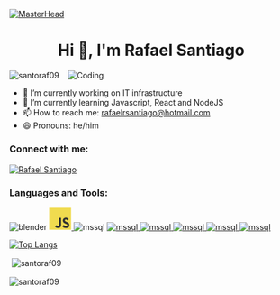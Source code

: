 [![MasterHead](https://visme.co/blog/wp-content/uploads/2019/10/animated-presentation-software-header.gif)]()

<h1 align="center">Hi 👋, I'm Rafael Santiago</h1>
<img align="right" alt="Coding" width="400" src="https://miro.medium.com/max/680/0*7Q3yvSIv_t0ioJ-Z.gif"/>

<p align="left"> <img src="https://komarev.com/ghpvc/?username=santoraf09&label=Profile%20views&color=0e75b6&style=flat" alt="santoraf09" /> </p>

- 🔭 I’m currently working on IT infrastructure
- 🌱 I’m currently learning Javascript, React and NodeJS
- 📫 How to reach me: rafaelrsantiago@hotmail.com
- 😄 Pronouns: he/him

<h3 align="left">Connect with me:</h3>
<p align="left">

<a href="https://www.linkedin.com/in/rafael-santiago11/" target="blank"><img align="center" src="https://www.vectorlogo.zone/logos/linkedin/linkedin-icon.svg" alt="Rafael Santiago" height="30" width="40" /></a>
</p>
<h3 align="left">Languages and Tools:</h3>
<p align="left"> <img src="https://www.vectorlogo.zone/logos/python/python-icon.svg" alt="blender" width="40" height="40"/> </a> <a href="https://www.linkedin.com/posts/rafael-santiago11_automacao-python-dev-activity-7174522552503967744-RVZm?utm_source=share&utm_medium=member_desktop" target="_blank" rel="noreferrer">
<img src="https://raw.githubusercontent.com/devicons/devicon/master/icons/javascript/javascript-original.svg" alt="javascript" width="40" height="40"/> </a> <a href="https://kotlinlang.org" target="_blank" rel="noreferrer"></a> <img src="https://www.vectorlogo.zone/logos/mysql/mysql-official.svg" alt="mssql" width="40" height="40"/> </a> <a href="https://www.mysql.com/" target="_blank" rel="noreferrer"> <img src="https://www.vectorlogo.zone/logos/w3_css/w3_css-icon.svg" alt="mssql" width="40" height="40"/> </a> <a href="https://www.vectorlogo.zone/logos/w3_css/w3_css-icon.svg" target="_blank" rel="noreferrer"> <img src="https://www.vectorlogo.zone/logos/w3_html5/w3_html5-icon.svg" alt="mssql" width="40" height="40"/> </a> <a href="https://www.vectorlogo.zone/logos/w3_html5/w3_html5-icon.svg" target="_blank" rel="noreferrer"> <img src="https://www.vectorlogo.zone/logos/visualstudio_code/visualstudio_code-icon.svg" alt="mssql" width="40" height="40"/> </a> <a href="https://www.vectorlogo.zone/logos/visualstudio_code/visualstudio_code-icon.svg" target="_blank" rel="noreferrer"> <img src="https://www.vectorlogo.zone/logos/github/github-tile.svg" alt="mssql" width="40" height="40"/> </a> <a href="https://www.vectorlogo.zone/logos/github/github-tile.svg" target="_blank" rel="noreferrer"> <img src="https://www.vectorlogo.zone/logos/linux/linux-icon.svg" alt="mssql" width="40" height="40"/> </a> <a href="https://www.vectorlogo.zone/logos/linux/linux-icon.svg" target="_blank" rel="noreferrer">
</p>


[![Top Langs](https://github-readme-stats.vercel.app/api/top-langs/?username=santoraf09)](https://github.com/santoraf09/github-readme-stats)

<p>&nbsp;<img align="center" src="https://github-readme-stats.vercel.app/api?username=santoraf09&show_icons=true&locale=en" alt="santoraf09" /></p>

<p><img align="center" src="https://github-readme-streak-stats.herokuapp.com/?user=santoraf09&" alt="santoraf09" /></p>

